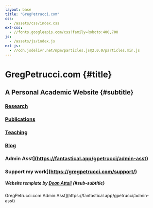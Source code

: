 ```yaml
---
layout: base
title: "GregPetrucci.com"
css:
  - /assets/css/index.css
ext-css:
  - //fonts.googleapis.com/css?family=Roboto:400,700
js:
  - /assets/js/index.js
ext-js:
  - //cdn.jsdelivr.net/npm/particles.js@2.0.0/particles.min.js
---
```


<div id="header" class="cut1" markdown="1">

<div id="header-inner" markdown="1">

# GregPetrucci.com {#title}

## A Personal Academic Website {#subtitle}

### [Research](https://gregpetrucci.com/research/) 

### [Publications](https://gregpetrucci.com/pubs/)

### [Teaching](https://gregpetrucci.com/teaching/)

### [Blog](https://gregpetrucci.com/blog/)

### Admin Asst](https://fantastical.app/gpetrucci/admin-asst)

### Support my work](https://gregpetrucci.com/support/)

##### Website template by [Dean Attali](https://deanattali.com/) {#sub-subtitle}


<div id="cta-out" class="page-section">
  <div id="cta">
    <div class="section-title">GregPetrucci.com Admin Asst](https://fantastical.app/gpetrucci/admin-asst)
</div><br/>
  </div>
  
</div>

</div>
